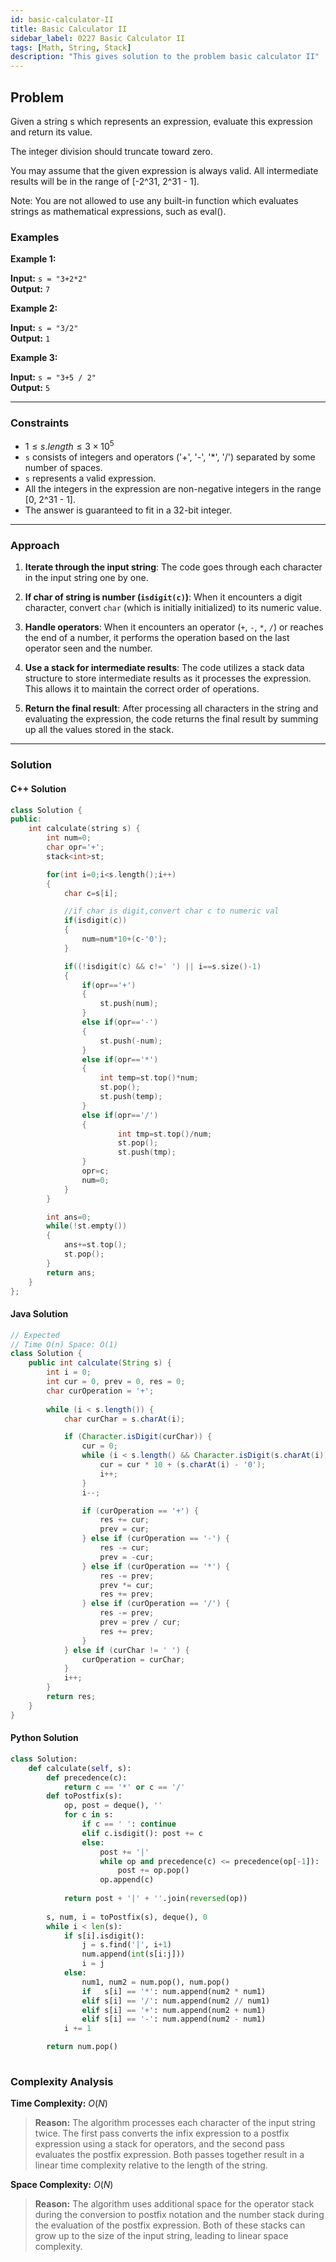 ```yaml
---
id: basic-calculator-II
title: Basic Calculator II
sidebar_label: 0227 Basic Calculator II
tags: [Math, String, Stack]
description: "This gives solution to the problem basic calculator II"
---
```


## Problem

Given a string s which represents an expression, evaluate this expression and return its value.

The integer division should truncate toward zero.

You may assume that the given expression is always valid. All intermediate results will be in the range of [-2^31, 2^31 - 1].

Note: You are not allowed to use any built-in function which evaluates strings as mathematical expressions, such as eval().

### Examples

**Example 1:**

**Input:** `s = "3+2*2"`  
**Output:** `7`

**Example 2:**

**Input:** `s = "3/2"`  
**Output:** `1`

**Example 3:**

**Input:** `s = "3+5 / 2"`  
**Output:** `5`

---

### Constraints

- $1 \leq s.length \leq 3 \times 10^5$
- `s` consists of integers and operators ('+', '-', '*', '/') separated by some number of spaces.
- `s` represents a valid expression.
- All the integers in the expression are non-negative integers in the range [0, 2^31 - 1].
- The answer is guaranteed to fit in a 32-bit integer.

---

### Approach

1. **Iterate through the input string**: The code goes through each character in the input string one by one.

2. **If char of string is number (`isdigit(c)`)**: When it encounters a digit character, convert `char` (which is initially initialized) to its numeric value.

3. **Handle operators**: When it encounters an operator (`+`, `-`, `*`, `/`) or reaches the end of a number, it performs the operation based on the last operator seen and the number.

4. **Use a stack for intermediate results**: The code utilizes a stack data structure to store intermediate results as it processes the expression. This allows it to maintain the correct order of operations.

5. **Return the final result**: After processing all characters in the string and evaluating the expression, the code returns the final result by summing up all the values stored in the stack.

---

### Solution

#### C++ Solution

```cpp
class Solution {
public:
    int calculate(string s) {
        int num=0;
        char opr='+';
        stack<int>st;

        for(int i=0;i<s.length();i++)
        {
            char c=s[i];

            //if char is digit,convert char c to numeric val
            if(isdigit(c))
            {
                num=num*10+(c-'0');
            }

            if((!isdigit(c) && c!=' ') || i==s.size()-1)
            {
                if(opr=='+')
                {
                    st.push(num);
                }
                else if(opr=='-')
                {
                    st.push(-num);
                }
                else if(opr=='*')
                {
                    int temp=st.top()*num;
                    st.pop();
                    st.push(temp);
                }
                else if(opr=='/')
                { 
                        int tmp=st.top()/num;
                        st.pop();
                        st.push(tmp);
                }
                opr=c;
                num=0;
            }
        }

        int ans=0;
        while(!st.empty())
        {
            ans+=st.top();
            st.pop();
        }
        return ans;
    }
};
```

#### Java Solution

```java
// Expected 
// Time O(n) Space: O(1)
class Solution {
    public int calculate(String s) {
        int i = 0;
        int cur = 0, prev = 0, res = 0;
        char curOperation = '+';
        
        while (i < s.length()) {
            char curChar = s.charAt(i);

            if (Character.isDigit(curChar)) {
                cur = 0;
                while (i < s.length() && Character.isDigit(s.charAt(i))) {
                    cur = cur * 10 + (s.charAt(i) - '0');
                    i++;
                }
                i--;

                if (curOperation == '+') {
                    res += cur;
                    prev = cur;
                } else if (curOperation == '-') {
                    res -= cur;
                    prev = -cur;
                } else if (curOperation == '*') {
                    res -= prev;
                    prev *= cur;
                    res += prev;
                } else if (curOperation == '/') {
                    res -= prev;
                    prev = prev / cur;
                    res += prev;
                }
            } else if (curChar != ' ') {
                curOperation = curChar;
            }
            i++;
        }
        return res;
    }
}
```

#### Python Solution

```python
class Solution:
    def calculate(self, s):
        def precedence(c):
            return c == '*' or c == '/'
        def toPostfix(s):
            op, post = deque(), ''
            for c in s:
                if c == ' ': continue
                elif c.isdigit(): post += c
                else:
                    post += '|'
                    while op and precedence(c) <= precedence(op[-1]):
                        post += op.pop()
                    op.append(c)
                    
            return post + '|' + ''.join(reversed(op))
        
        s, num, i = toPostfix(s), deque(), 0
        while i < len(s):
            if s[i].isdigit():
                j = s.find('|', i+1)
                num.append(int(s[i:j]))
                i = j
            else:
                num1, num2 = num.pop(), num.pop()
                if   s[i] == '*': num.append(num2 * num1)
                elif s[i] == '/': num.append(num2 // num1)
                elif s[i] == '+': num.append(num2 + num1)
                elif s[i] == '-': num.append(num2 - num1)
            i += 1

        return num.pop()
            
```

### Complexity Analysis

**Time Complexity:** $O(N)$
> **Reason:** The algorithm processes each character of the input string twice. The first pass converts the infix expression to a postfix expression using a stack for operators, and the second pass evaluates the postfix expression. Both passes together result in a linear time complexity relative to the length of the string.

**Space Complexity:** $O(N)$
> **Reason:** The algorithm uses additional space for the operator stack during the conversion to postfix notation and the number stack during the evaluation of the postfix expression. Both of these stacks can grow up to the size of the input string, leading to linear space complexity.
